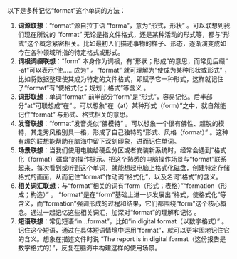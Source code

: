 以下是多种记忆“format”这个单词的方法：
1. **词源联想**：“format”源自拉丁语 “forma”，意为“形式，形状” 。可以联想到我们现在所说的 “format” 无论是指文件格式，还是某种活动的形式等，都与“形式”这个概念紧密相关。比如最初人们描述事物的样子、形态，逐渐演变成如今在各种领域所指的特定格式或形式。 
2. **词根词缀联想**：“form” 本身作为词根，有“形状；形成”的意思，而常见后缀“ -at”可以表示“使……成为” 。“format” 就可理解为“使成为某种形状或形式” ，比如将数据整理使其成为特定的文件格式，即赋予它一种形式，这样就记住了“format”有“使格式化；规划；格式”等含义 。
3. **词形联想**：单词“format” 前半部分“form”是“形式”，容易记忆。后半部分“at”可联想成“在” 。可以想象“在（at）某种形式（form）”之中，就自然能记住“format” 与形式、格式相关的意思。
4. **发音联想**：“format”发音类似“佛模特” 。可以想象一个很有佛性、超脱的模特，其走秀风格别具一格，形成了自己独特的“形式、风格（format）” 。这种有趣的联想能帮助在脑海中留下深刻印象，进而记住单词。
5. **场景联想**：当我们使用电脑给硬盘分区或者安装新系统时，经常会遇到“格式化（format）磁盘”的操作提示。把这个熟悉的电脑操作场景与“format”联系起来，每次看到或听到这个单词，就能想起电脑上格式化磁盘，创建特定存储格式的画面，从而记住“format”作动词“格式化”，以及名词“格式”的含义。 
6. **相关词汇联想**：与“format”相关的词有“form（形式；表格）”“formation（形成；构造）” 。 “format”是在“form”基础上进一步发展出“格式，使格式化”等含义，而“formation”强调形成的过程和结果，它们都围绕“form”这个核心概念。通过一起记忆这些相关词汇，加深对“format”的理解和记忆 。 
7. **短语联想**：常见短语“in...format”，比如“in digital format（以数字格式）” 。记住这个短语，通过在具体短语情境中运用“format”，就可以更牢固地记住它的含义。想象在描述文件时说 “The report is in digital format（这份报告是数字格式的）”，反复在脑海中构建这样的使用场景。 
